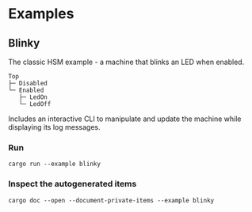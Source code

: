 # Examples

## Blinky
The classic HSM example - a machine that blinks an LED when enabled.

```
Top
├─ Disabled
└─ Enabled
   ├─ LedOn
   └─ LedOff
```

Includes an interactive CLI to manipulate and update the machine while displaying its log messages.

### Run
`cargo run --example blinky`

### Inspect the autogenerated items
`cargo doc --open --document-private-items --example blinky`
